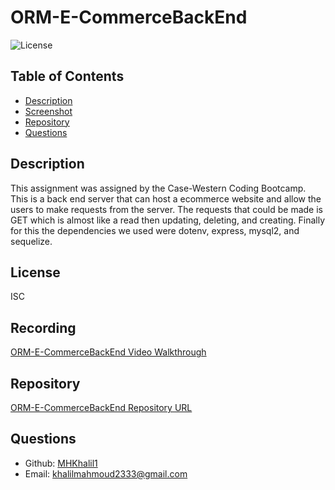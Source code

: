 # ORM-E-CommerceBackEnd

![License](https://img.shields.io/badge/License-ISC-blue.svg)

## Table of Contents
- [Description](#description)
- [Screenshot](#screenshot)
- [Repository](#repository)
- [Questions](#questions)
## Description
This assignment was assigned by the Case-Western Coding Bootcamp. This is a back end server that can host a ecommerce website and allow the users to make requests from the server. The requests that could be made is GET which is almost like a read then updating, deleting, and creating. Finally for this the dependencies we used were dotenv, express, mysql2, and sequelize.
## License
ISC
## Recording
[ORM-E-CommerceBackEnd Video Walkthrough](https://drive.google.com/file/d/1HfehDMrEH24cAQdcPmSgsArcDfoVo4Mk/view)
## Repository
[ORM-E-CommerceBackEnd Repository URL](https://github.com/MHKhalil1/ORM-E-CommerceBackEnd.git)
## Questions
- Github: [MHKhalil1](https://github.com/MHKhalil1)
- Email: [khalilmahmoud2333@gmail.com](mailto:user@example.com)